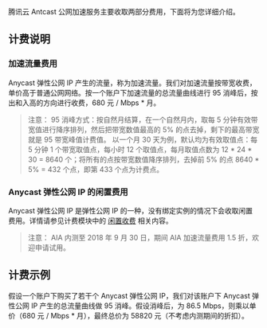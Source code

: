 腾讯云 Antcast 公网加速服务主要收取两部分费用，下面将为您详细介绍。
## 计费说明
### 加速流量费用
Anycast 弹性公网 IP 产生的流量，称为加速流量。我们对加速流量按带宽收费，单价高于普通公网网络。按一个账户下加速流量的总流量曲线进行 95 消峰后，按出和入高的方向进行收费，680 元 / Mbps * 月。

> 注意：
>95 消峰方式：按自然月结算，在一个自然月内，取每 5 分钟有效带宽值进行降序排列，然后把带宽数值最高的 5% 的点去掉，剩下的最高带宽就是 95 带宽峰值计费值。
>以一个月 30 天为例，默认均为有效取值点：每 5 分钟 1 个带宽取值点，每小时 12 个取值点，每月取值点数为 12 \* 24 \* 30 = 8640  个；将所有的点按带宽数值降序排列，去掉前 5% 的点 8640 \* 5% = 432 个点，即第 433 个点为计费点。

### Anycast 弹性公网 IP 的闲置费用
Anycast 弹性公网 IP 是弹性公网 IP 的一种，没有绑定实例的情况下会收取闲置费用。详情请参见计费模块中的 [闲置收费](https://cloud.tencent.com/document/product/213/5733#.E8.B4.B9.E7.94.A8.E8.AE.A1.E7.AE.97)  相关内容。

>注意：
> AIA 内测至 2018 年 9 月 30 日，期间 AIA 加速流量费用 1.5 折，欢迎申请试用。

## 计费示例
假设一个账户下购买了若干个 Anycast 弹性公网 IP，我们对该账户下 Anycast 弹性公网 IP 产生的总流量曲线做 95 消峰。假设消峰后，为 86.5 Mbps，则乘以单价（680 元 / Mbps * 月），最终总价为 58820 元（不考虑内测期间的折扣）。
